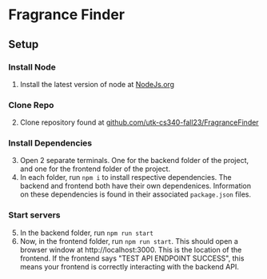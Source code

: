 # Fragrance Finder
## Setup
### Install Node
1. Install the latest version of node at [NodeJs.org](https://nodejs.org)
### Clone Repo
2. Clone repository found at [github.com/utk-cs340-fall23/FragranceFinder](https://github.com/utk-cs340-fall23/FragranceFinder)
### Install Dependencies
3. Open 2 separate terminals. One for the backend folder of the project, and one for the frontend folder of the project.
4. In each folder, run `npm i` to install respective dependencies. The backend and frontend both have their own dependenices. Information on these dependencies is found in their associated `package.json` files.
### Start servers
5. In the backend folder, run `npm run start`
6. Now, in the frontend folder, run `npm run start`. This should open a browser window at http://localhost:3000. This is the location of the frontend. If the frontend says "TEST API ENDPOINT SUCCESS", this means your frontend is correctly interacting with the backend API.